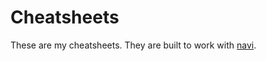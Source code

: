 # Cheatsheets

These are my cheatsheets. They are built to work with [navi](https://github.com/denisidoro/navi).
